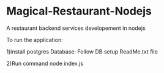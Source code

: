 # Magical-Restaurant-Nodejs
A restaurant backend services developement in nodejs


To run the application:

1)install postgres Database: Follow DB setup ReadMe.txt file 

2)Run command
  node index.js
